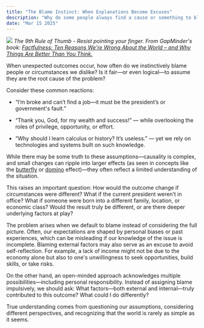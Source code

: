 ```yaml
---
title: "The Blame Instinct: When Explanations Become Excuses"
description: "Why do some people always find a cause or something to blame?"
date: "Mar 15 2025"
---
```


![](https://s3.eu-west-1.amazonaws.com/static.gapminder.org/GapminderMedia/wp-uploads/20180311222943/blame.png)
_The 9th Rule of Thumb - Resist pointing your finger. From GapMinder's book: [Factfulness: Ten Reasons We're Wrong About the World – and Why Things Are Better Than You Think.](https://www.gapminder.org/factfulness/blame/)_

When unexpected outcomes occur, how often do we instinctively blame people or circumstances we dislike? Is it fair—or even logical—to assume they are the root cause of the problem?

Consider these common reactions:

- “I’m broke and can’t find a job—it must be the president’s or government's fault.”

- “Thank you, God, for my wealth and success!” — while overlooking the roles of privilege, opportunity, or effort.

- “Why should I learn calculus or history? It’s useless.” — yet we rely on technologies and systems built on such knowledge.

While there may be some truth to these assumptions—causality is complex, and small changes can ripple into larger effects (as seen in concepts like the [butterfly](https://en.wikipedia.org/wiki/Butterfly_effect) or [domino](https://en.wikipedia.org/wiki/Domino_effect) effect)—they often reflect a limited understanding of the situation.

This raises an important question: How would the outcome change if circumstances were different? What if the current president weren’t in office? What if someone were born into a different family, location, or economic class? Would the result truly be different, or are there deeper underlying factors at play?

The problem arises when we default to blame instead of considering the full picture. Often, our expectations are shaped by personal biases or past experiences, which can be misleading if our knowledge of the issue is incomplete. Blaming external factors may also serve as an excuse to avoid self-reflection. For example, a lack of income might not be due to the economy alone but also to one's unwillingness to seek opportunities, build skills, or take risks.

On the other hand, an open-minded approach acknowledges multiple possibilities—including personal responsibility. Instead of assigning blame impulsively, we should ask: What factors—both external and internal—truly contributed to this outcome? What could I do differently?

True understanding comes from questioning our assumptions, considering different perspectives, and recognizing that the world is rarely as simple as it seems.
